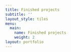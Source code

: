 ```yaml
---
title: Finished projects
subtitle: ''
layout_style: tiles
menu:
  main:
    name: Finished projects
    weight: 2
layout: portfolio
---
```


